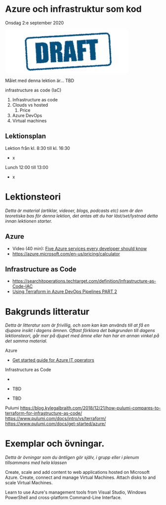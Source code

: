 # Azure och infrastruktur som kod

Onsdag 2:e september 2020

![Draft](/assets/images/draft.png)

Målet med denna lektion är... TBD

infrastructure as code (IaC)

1. Infrastructure as code
2. Clouds vs hosted
   1. Price
3. Azure DevOps
4. Virtual machines

## Lektionsplan
Lektion från kl. 8:30 till kl. 16:30

* x

Lunch 12:00 till 13:00

* x

# Lektionsteori
*Detta är material (artiklar, videoer, blogs, podcasts etc) som är den teoretiska bas för denna lektion, det antas att du har läst/set/lystnad detta innan lektionen starter.*

## Azure

* Video (40 min): [Five Azure services every developer should know](https://channel9.msdn.com/Events/Connect/Microsoft-Connect--2018/T190)
* https://azure.microsoft.com/en-us/pricing/calculator

## Infrastructure as Code

* https://searchitoperations.techtarget.com/definition/Infrastructure-as-Code-IAC
* [Using Terraform in Azure DevOps Pipelines PART 2](https://www.youtube.com/watch?v=x631jUw1J04)

# Bakgrunds litteratur

*Detta är litteratur som är frivillig, och som kan kan används till at få en djupare insikt i dagens ämnen. Oftast förklara det bakgrunden till dagens lektionsteori, går mer på djupet med ämne eller han har en annan vinkel på det samma material.*

Azure

* [Get started guide for Azure IT operators](https://docsmsftpdfs.blob.core.windows.net/guides/azure/azure-ops-guide.pdf)

Infrastructure as Code

* 

* TBD
* TBD

Pulumi
https://blog.kylegalbraith.com/2018/12/21/how-pulumi-compares-to-terraform-for-infrastructure-as-code/
https://www.pulumi.com/docs/intro/vs/terraform/
https://www.pulumi.com/docs/get-started/azure/

# Exemplar och övningar. 

*Detta är övningar som du äntligen gör själv, i grupp eller i plenum tillsammans med hela klassen*

Create, scale and add content to web applications hosted on Microsoft Azure.
Create, connect and manage Virtual Machines.
Attach disks to and scale Virtual Machines.

Learn to use Azure's management tools from Visual Studio, Windows PowerShell and cross-platform Command-Line Interface.